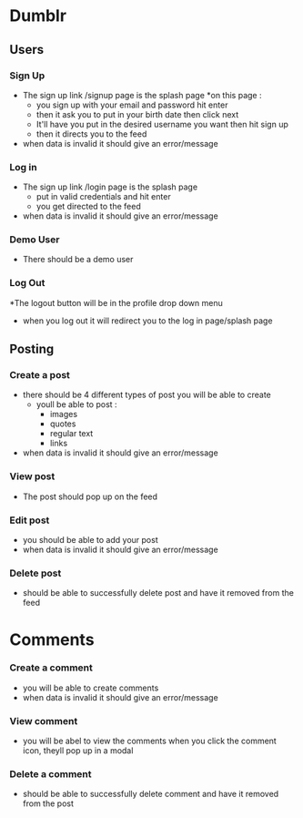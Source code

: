 # Dumblr

## Users
### Sign Up
* The sign up link /signup page is the splash page
  *on this page :
    * you sign up with your email and password hit enter
    * then it ask you to put in your birth date then click next 
    * It'll have you put in the desired username you want then hit sign up
    * then it directs you to the feed
 * when data is invalid it should give an error/message 

### Log in
  * The sign up link /login page is the splash page 
    * put in valid credentials and hit enter
    * you get directed to the feed
  * when data is invalid it should give an error/message 
  
### Demo User
  * There should be a demo user
  
### Log Out
  *The logout button will be in the profile drop down menu 
  * when you log out it will redirect you to the log in page/splash page

## Posting
### Create a post
  * there should be 4 different types of post you will be able to create
    * youll be able to post : 
      * images
      * quotes
      * regular text
      * links
 * when data is invalid it should give an error/message      
      
### View post
  * The post should pop up on the feed 
### Edit post
  * you should be able to add your post
  * when data is invalid it should give an error/message 
### Delete post
  * should be able to successfully delete post and have it removed from the feed
  
# Comments 
### Create a comment
  * you will be able to create comments
  * when data is invalid it should give an error/message 
### View comment
  * you will be abel to view the comments when you click the comment icon, theyll pop up in a modal
### Delete a comment
* should be able to successfully delete comment and have it removed from the post 
